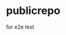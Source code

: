 # publicrepo
for e2e test






























































































































































































































































































































































































































































































































































































































































































































































































































































































































































































































































































































































































































































































































































































































































































































































































































































































































































































































































































































































































































































































































































































































































































































































































































































































































































































































































































































































































































































































































































































































































































































































































































































































































































































































































